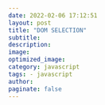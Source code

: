 ```yaml
---
date: 2022-02-06 17:12:51
layout: post
title: "DOM SELECTION"
subtitle:
description:
image:
optimized_image:
category: javascript
tags: - javascript
author:
paginate: false
---
```

